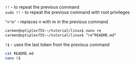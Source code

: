 `!!` - to repeat the previous command  
`sudo !!` - to repeat the previous command with root privileges  

`^n^m^` - replaces n with m in the previous command  
```bash 
carmen@optiplex755:~/tutorial/linux$ nano re
carmen@optiplex755:~/tutorial/linux$ ^re^README.md^
```

`!$` - uses the last token from the previous command  
```bash
cat README.md
nano !$
```
